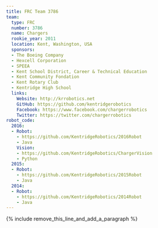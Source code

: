 ```yaml
---
title: FRC Team 3786
team:
  type: FRC
  number: 3786
  name: Chargers
  rookie_year: 2011
  location: Kent, Washington, USA
  sponsors:
  - The Boeing Company
  - Hexcell Corporation
  - SPEEA
  - Kent School District, Career & Technical Education
  - Kent Community Fondation
  - Kent Rotary Club
  - Kentridge High School
  links:
    Website: http://krrobotics.net
    GitHub: https://github.com/kentridgerobotics
    Facebook: https://www.facebook.com/chargerrobotics
    Twitter: https://twitter.com/chargerrobotics
robot_code:
  2016:
  - Robot:
    - https://github.com/KentridgeRobotics/2016Robot
    - Java
    Vision:
    - https://github.com/KentridgeRobotics/ChargerVision
    - Python
  2015:
  - Robot:
    - https://github.com/KentridgeRobotics/2015Robot
    - Java
  2014:
  - Robot:
    - https://github.com/KentridgeRobotics/2014Robot
    - Java
---
```


{% include remove_this_line_and_add_a_paragraph %}